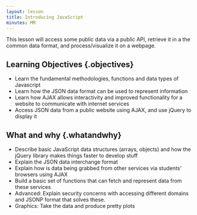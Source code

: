 ```yaml
---
layout: lesson
title: Introducing JavaScript
minutes: MM
---
```


This lesson will access some public data via a public API, retrieve it in a the common data format, and process/visualize it on a webpage.

## Learning Objectives {.objectives}

* Learn the fundamental methodologies, functions and data types of Javascript
* Learn how the JSON data format can be used to represent information
* Learn how AJAX allows interactivity and improved functionality for a website to communicate with internet services
* Access JSON data from a public website using AJAX, and use jQuery to display it

## What and why {.whatandwhy}

* Describe basic JavaScript data structures (arrays, objects) and how the jQuery library makes things faster to develop stuff
* Explain the JSON data interchange format
* Explain how is data being grabbed from other services via students' browsers using AJAX
* Build a basic set of functions that can fetch and represent data from these services
* Advanced: Explain security concerns with accessing different domains and JSONP format that solves these.
* Graphics: Take the data and produce pretty plots

